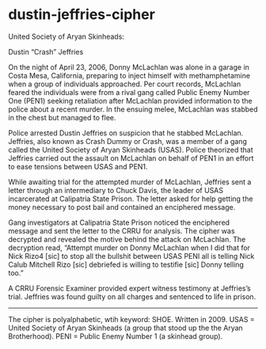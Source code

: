 # dustin-jeffries-cipher

United Society of Aryan Skinheads:

Dustin “Crash” Jeffries

On the night of April 23, 2006, Donny McLachlan was alone in a garage in Costa Mesa, California, preparing to inject himself with methamphetamine when a group of individuals approached. Per court records, McLachlan feared the individuals were from a rival gang called Public Enemy Number One (PEN1) seeking retaliation after McLachlan provided information to the police about a recent murder. In the ensuing melee, McLachlan was stabbed in the chest but
managed to flee.

Police arrested Dustin Jeffries on suspicion that he stabbed McLachlan. Jeffries, also known as Crash Dummy or Crash, was a member of a gang called the United Society of Aryan Skinheads (USAS). Police theorized that Jeffries carried out the assault on McLachlan on behalf of PEN1 in an effort to ease tensions between USAS and PEN1.

While awaiting trial for the attempted murder of McLachlan, Jeffries sent a letter through an intermediary to Chuck Davis, the leader of USAS incarcerated at Calipatria State Prison. The letter asked for help getting the money necessary to post bail and contained an enciphered message.

Gang investigators at Calipatria State Prison noticed the enciphered message and sent the letter to the CRRU for analysis. The cipher was decrypted and revealed the motive behind the attack on McLachlan. The decryption read, “Attempt murder on Donny McLachlan when I did that for Nick Rizo4 [sic] to stop all the bullshit between USAS PENI all is telling Nick Calub Mitchell Rizo [sic] debriefed is willing to testifie [sic] Donny telling too.”

A CRRU Forensic Examiner provided expert witness testimony at Jeffries’s trial. Jeffries was found guilty on all charges and sentenced to life in prison.

---


The cipher is polyalphabetic, wtih keyword: SHOE. Written in 2009. USAS = United Society of Aryan Skinheads (a group that stood up the the Aryan Brotherhood). PENI = Public Enemy Number 1 (a skinhead group).

